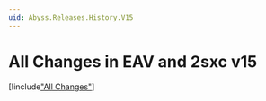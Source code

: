 ```yaml
---
uid: Abyss.Releases.History.V15
---
```


# All Changes in EAV and 2sxc v15

[!include["All Changes"](./_all15.md)]
